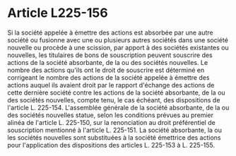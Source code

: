# Article L225-156

Si la société appelée à émettre des actions est absorbée par une autre société ou fusionne avec une ou plusieurs autres sociétés dans une société nouvelle ou procède à une scission, par apport à des sociétés existantes ou nouvelles, les titulaires de bons de souscription peuvent souscrire des actions de la société absorbante, de la ou des sociétés nouvelles. Le nombre des actions qu'ils ont le droit de souscrire est déterminé en corrigeant le nombre des actions de la société appelée à émettre des actions auquel ils avaient droit par le rapport d'échange des actions de cette dernière société contre les actions de la société absorbante, de la ou des sociétés nouvelles, compte tenu, le cas échéant, des dispositions de l'article L. 225-154.   L'assemblée générale de la société absorbante, de la ou des sociétés nouvelles statue, selon les conditions prévues au premier alinéa de l'article L. 225-150, sur la renonciation au droit préférentiel de souscription mentionné à l'article L. 225-151.   La société absorbante, la ou les sociétés nouvelles sont substituées à la société émettrice des actions pour l'application des dispositions des articles L. 225-153 à L. 225-155.